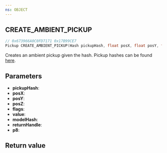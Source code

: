 ```yaml
---
ns: OBJECT
---
```

## CREATE_AMBIENT_PICKUP

```c
// 0x673966A0C0FD7171 0x17B99CE7
Pickup CREATE_AMBIENT_PICKUP(Hash pickupHash, float posX, float posY, float posZ, int flags, int value, Hash modelHash, BOOL returnHandle, BOOL p8);
```

Creates an ambient pickup given the hash. Pickup hashes can be found [here](https://gist.github.com/4mmonium/1eabfb6b3996e3aa6b9525a3eccf8a0b).

## Parameters
* **pickupHash**: 
* **posX**: 
* **posY**: 
* **posZ**: 
* **flags**: 
* **value**: 
* **modelHash**: 
* **returnHandle**: 
* **p8**: 

## Return value

